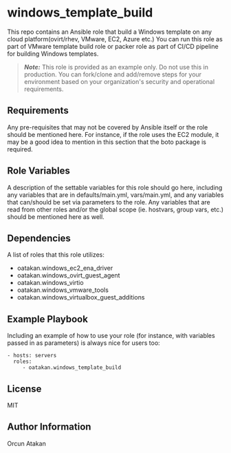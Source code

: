 # windows_template_build
This repo contains an Ansible role that build a Windows template on any cloud platform(ovirt/rhev, VMware, EC2, Azure etc.)
You can run this role as part of VMware template build role or packer role as part of CI/CD pipeline for building Windows templates.

> **_Note:_** This role is provided as an example only. Do not use this in production. You can fork/clone and add/remove steps for your environment based on your organization's security and operational requirements.

Requirements
------------

Any pre-requisites that may not be covered by Ansible itself or the role should be mentioned here. For instance, if the role uses the EC2 module, it may be a good idea to mention in this section that the boto package is required.

Role Variables
--------------

A description of the settable variables for this role should go here, including any variables that are in defaults/main.yml, vars/main.yml, and any variables that can/should be set via parameters to the role. Any variables that are read from other roles and/or the global scope (ie. hostvars, group vars, etc.) should be mentioned here as well.

Dependencies
------------

A list of roles that this role utilizes:

- oatakan.windows_ec2_ena_driver
- oatakan.windows_ovirt_guest_agent
- oatakan.windows_virtio
- oatakan.windows_vmware_tools
- oatakan.windows_virtualbox_guest_additions

Example Playbook
----------------

Including an example of how to use your role (for instance, with variables passed in as parameters) is always nice for users too:

    - hosts: servers
      roles:
         - oatakan.windows_template_build

License
-------

MIT

Author Information
------------------

Orcun Atakan

